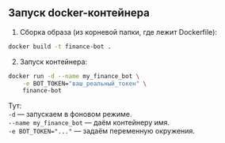 ## Запуск docker-контейнера

1. Сборка образа (из корневой папки, где лежит Dockerfile):
```bash
docker build -t finance-bot .
```

2. Запуск контейнера:
```bash
docker run -d --name my_finance_bot \
    -e BOT_TOKEN="ваш_реальный_токен" \
    finance-bot
```
Тут: \
``-d`` — запускаем в фоновом режиме. \
``--name my_finance_bot`` — даём контейнеру имя. \
`-e BOT_TOKEN="..."` — задаём переменную окружения.
